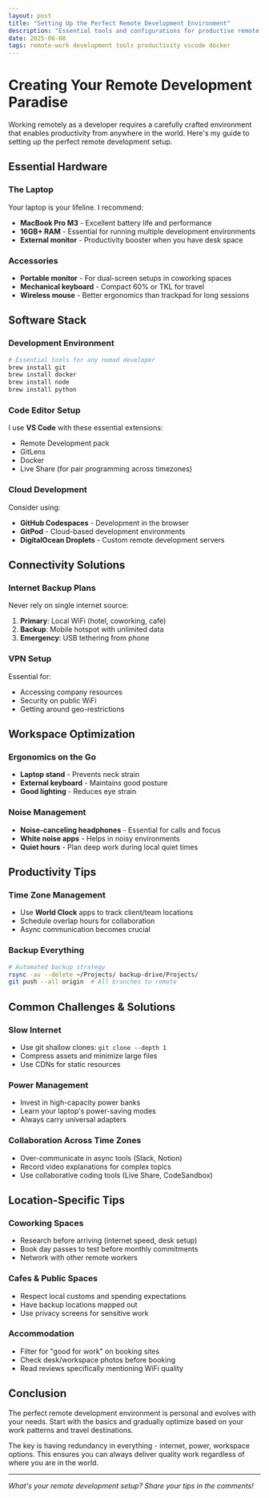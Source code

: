 ```yaml
---
layout: post
title: "Setting Up the Perfect Remote Development Environment"
description: "Essential tools and configurations for productive remote coding"
date: 2025-06-08
tags: remote-work development tools productivity vscode docker
---
```


# Creating Your Remote Development Paradise

Working remotely as a developer requires a carefully crafted environment that enables productivity from anywhere in the world. Here's my guide to setting up the perfect remote development setup.

## Essential Hardware

### The Laptop
Your laptop is your lifeline. I recommend:
- **MacBook Pro M3** - Excellent battery life and performance
- **16GB+ RAM** - Essential for running multiple development environments
- **External monitor** - Productivity booster when you have desk space

### Accessories
- **Portable monitor** - For dual-screen setups in coworking spaces
- **Mechanical keyboard** - Compact 60% or TKL for travel
- **Wireless mouse** - Better ergonomics than trackpad for long sessions

## Software Stack

### Development Environment
```bash
# Essential tools for any nomad developer
brew install git
brew install docker
brew install node
brew install python
```

### Code Editor Setup
I use **VS Code** with these essential extensions:
- Remote Development pack
- GitLens
- Docker
- Live Share (for pair programming across timezones)

### Cloud Development
Consider using:
- **GitHub Codespaces** - Development in the browser
- **GitPod** - Cloud-based development environments
- **DigitalOcean Droplets** - Custom remote development servers

## Connectivity Solutions

### Internet Backup Plans
Never rely on single internet source:
1. **Primary**: Local WiFi (hotel, coworking, cafe)
2. **Backup**: Mobile hotspot with unlimited data
3. **Emergency**: USB tethering from phone

### VPN Setup
Essential for:
- Accessing company resources
- Security on public WiFi
- Getting around geo-restrictions

## Workspace Optimization

### Ergonomics on the Go
- **Laptop stand** - Prevents neck strain
- **External keyboard** - Maintains good posture
- **Good lighting** - Reduces eye strain

### Noise Management
- **Noise-canceling headphones** - Essential for calls and focus
- **White noise apps** - Helps in noisy environments
- **Quiet hours** - Plan deep work during local quiet times

## Productivity Tips

### Time Zone Management
- Use **World Clock** apps to track client/team locations
- Schedule overlap hours for collaboration
- Async communication becomes crucial

### Backup Everything
```bash
# Automated backup strategy
rsync -av --delete ~/Projects/ backup-drive/Projects/
git push --all origin  # All branches to remote
```

## Common Challenges & Solutions

### Slow Internet
- Use git shallow clones: `git clone --depth 1`
- Compress assets and minimize large files
- Use CDNs for static resources

### Power Management
- Invest in high-capacity power banks
- Learn your laptop's power-saving modes
- Always carry universal adapters

### Collaboration Across Time Zones
- Over-communicate in async tools (Slack, Notion)
- Record video explanations for complex topics
- Use collaborative coding tools (Live Share, CodeSandbox)

## Location-Specific Tips

### Coworking Spaces
- Research before arriving (internet speed, desk setup)
- Book day passes to test before monthly commitments
- Network with other remote workers

### Cafes & Public Spaces
- Respect local customs and spending expectations
- Have backup locations mapped out
- Use privacy screens for sensitive work

### Accommodation
- Filter for "good for work" on booking sites
- Check desk/workspace photos before booking
- Read reviews specifically mentioning WiFi quality

## Conclusion

The perfect remote development environment is personal and evolves with your needs. Start with the basics and gradually optimize based on your work patterns and travel destinations.

The key is having redundancy in everything - internet, power, workspace options. This ensures you can always deliver quality work regardless of where you are in the world.

---

*What's your remote development setup? Share your tips in the comments!*
